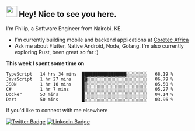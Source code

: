 <h2><img src="https://slackmojis.com/emojis/3643-cool-doge/download" width="30"/> Hey! Nice to see you here.</h2>

<p>I'm Philip, a Software Engineer from Nairobi, KE. 

- I’m currently building mobile and backend applications at [Coretec Africa](https://coretecafrica.com/)</br>
- Ask me about Flutter, Native Android, Node, Golang. I'm also currently exploring Rust, been great so far :)</p>

**This week I spent some time on**
<!--START_SECTION:waka-->

```text
TypeScript   14 hrs 34 mins  █████████████████░░░░░░░░   68.19 %
JavaScript   1 hr 27 mins    █▓░░░░░░░░░░░░░░░░░░░░░░░   06.79 %
JSON         1 hr 10 mins    █▒░░░░░░░░░░░░░░░░░░░░░░░   05.50 %
C#           1 hr 7 mins     █▒░░░░░░░░░░░░░░░░░░░░░░░   05.27 %
Docker       53 mins         █░░░░░░░░░░░░░░░░░░░░░░░░   04.14 %
Dart         50 mins         █░░░░░░░░░░░░░░░░░░░░░░░░   03.96 %
```

<!--END_SECTION:waka-->

If you'd like to connect with me elsewhere

[![Twitter Badge](https://img.shields.io/badge/-Twitter-1ca0f1?style=flat-square&labelColor=1ca0f1&logo=twitter&logoColor=white&link=https://twitter.com/_diogorodrigues)](https://twitter.com/kimathiphil)  [![Linkedin Badge](https://img.shields.io/badge/-LinkedIn-blue?style=flat-square&logo=Linkedin&logoColor=white&link=https://www.linkedin.com/in/philip-kimathi-2604a9114/)](https://www.linkedin.com/in/philip-kimathi-2604a9114/)
